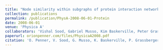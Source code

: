 ```yaml
---
title: "Node similarity within subgraphs of protein interaction networks"
collection: publications
permalink: /publication/PhysA-2008-06-01-Protein
date: 2008-06-01
venue: 'Physica A'
collaborators: 'Vishal Sood, Gabriel Musso, Kim Baskerville, Peter Grassberger and Maya Paczuski'
paperurl: orionpenner.com/files/PhysicaA2008.pdf
citation: 'O. Penner, V. Sood, G. Musso, K. Baskerville, P. Grassberger, M. Paczuski (2008) &quot;Node similarity within subgraphs of protein interaction networks&quot; <i>Physica A</i>. 387(14)'
---
```

